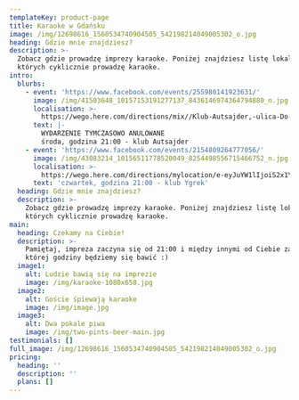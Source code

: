 ```yaml
---
templateKey: product-page
title: Karaoke w Gdańsku
image: /img/12698616_1560534740904505_542198214049005302_o.jpg
heading: Gdzie mnie znajdziesz?
description: >-
  Zobacz gdzie prowadzę imprezy karaoke. Poniżej znajdziesz listę lokali, w
  których cyklicznie prowadzę karaoke.
intro:
  blurbs:
    - event: 'https://www.facebook.com/events/255980141923631/'
      image: /img/41503648_10157153191277137_8436146974364794880_n.jpg
      localisation: >-
        https://wego.here.com/directions/mix//Klub-Autsajder,-ulica-Do-Studzienki-34A,-80-227-Gda%C5%84sk:e-eyJuYW1lIjoiS2x1YiBBdXRzYWpkZXIiLCJhZGRyZXNzIjoidWwuIERvIFN0dWR6aWVua2kgMzRBLCA4MC0yMjcgV3J6ZXN6Y3osIEdkYW5zaywgUG9sYW5kIiwibGF0aXR1ZGUiOjU0LjM2ODU1LCJsb25naXR1ZGUiOjE4LjYxMTA5LCJwcm92aWRlck5hbWUiOiJmYWNlYm9vayIsInByb3ZpZGVySWQiOjMzMDAwMTY1NzEzNn0=?map=54.36855,18.61109,15,normal&fb_locale=pl_PL
      text: |-
        WYDARZENIE TYMCZASOWO ANULOWANE
        środa, godzina 21:00 - klub Autsajder
    - event: 'https://www.facebook.com/events/2154809264777056/'
      image: /img/43083214_10156511778520049_8254498556715466752_n.jpg
      localisation: >-
        https://wego.here.com/directions/mylocation/e-eyJuYW1lIjoiS2x1YiBZZ3JlayIsImFkZHJlc3MiOiJ1bC4gUG9sYW5raSA2NSwgODAtMzA2IE9saXdhLCBHZGFuc2ssIFBvbGFuZCIsImxhdGl0dWRlIjo1NC4zOTQxMTE4LCJsb25naXR1ZGUiOjE4LjU2OTYyODgsInByb3ZpZGVyTmFtZSI6ImZhY2Vib29rIiwicHJvdmlkZXJJZCI6MzU5NjAyMzI1MDQ4fQ==?map=54.3941118,18.5696288,15,normal&ref=facebook&link=unknown&fb_locale=pl_PL
      text: 'czwartek, godzina 21:00 - klub Ygrek'
  heading: Gdzie mnie znajdziesz?
  description: >-
    Zobacz gdzie prowadzę imprezy karaoke. Poniżej znajdziesz listę lokali, w
    których cyklicznie prowadzę karaoke.
main:
  heading: Czekamy na Ciebie!
  description: >-
    Pamiętaj, impreza zaczyna się od 21:00 i między innymi od Ciebie zależy, do
    której godziny będziemy się bawić :)
  image1:
    alt: Ludzie bawią się na imprezie
    image: /img/karaoke-1080x658.jpg
  image2:
    alt: Goście śpiewają karaoke
    image: /img/image.jpg
  image3:
    alt: Dwa pokale piwa
    image: /img/two-pints-beer-main.jpg
testimonials: []
full_image: /img/12698616_1560534740904505_542198214049005302_o.jpg
pricing:
  heading: ''
  description: ''
  plans: []
---
```



